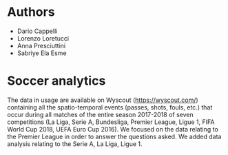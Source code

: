 # Authors 
- Dario Cappelli
- Lorenzo Loretucci
- Anna Presciuttini
- Sabriye Ela Esme
# Soccer analytics
The data in usage are available on Wyscout (https://wyscout.com/) containing all the spatio-temporal events (passes, shots, fouls, etc.) that occur during all matches of the entire season 2017-2018 of seven competitions (La Liga, Serie A, Bundesliga, Premier League, Ligue 1, FIFA World Cup 2018, UEFA Euro Cup 2016). We focused on the data relating to the Premier League in order to answer the questions asked. We added data analysis relating to the Serie A, La Liga, Ligue 1.
